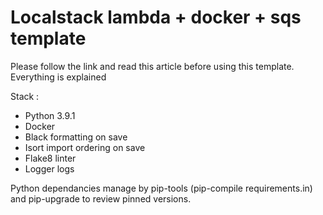 # Localstack lambda + docker + sqs template

Please follow the link and read this article before using this template. Everything is explained 


Stack : 
* Python 3.9.1
* Docker
* Black formatting on save
* Isort import ordering on save
* Flake8 linter
* Logger logs

Python dependancies manage by pip-tools (pip-compile requirements.in) and pip-upgrade to review pinned versions.